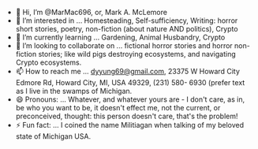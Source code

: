 - 👋 Hi, I’m @MarMac696, or, Mark A. McLemore
- 👀 I’m interested in ... Homesteading, Self-sufficiency, Writing: horror short stories, poetry, non-fiction (about nature AND politics), Crypto
- 🌱 I’m currently learning ... Gardening, Animal Husbandry, Crypto
- 💞️ I’m looking to collaborate on ... fictional horror stories and horror non-fiction stories; like wild pigs destroying ecosystems, and navigating Crypto ecosystems.
- 📫 How to reach me ... dyyung69@gmail.com, 23375 W Howard City Edmore Rd, Howard City, MI, USA 49329, (231) 580- 6930 (prefer text as I live in the swamps of Michigan.
- 😄 Pronouns: ... Whatever, and whatever yours are - I don't care, as in, be who you want to be, it doesn't effect me, not the current, or preconceived, thought: this person doesn't care, that's the problem! 
- ⚡ Fun fact: ... I coined the name Militiagan when talking of my beloved state of Michigan USA. 

<!---
MarMac696/MarMac696 is a ✨ special ✨ repository because its `README.md` (this file) appears on your GitHub profile.
You can click the Preview link to take a look at your changes.
--->
